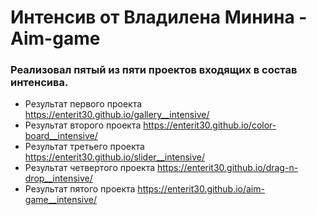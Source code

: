 # Интенсив от Владилена Минина - Aim-game

### Реализовал пятый из пяти проектов входящих в состав интенсива.

+ Результат первого проекта https://enterit30.github.io/gallery__intensive/
+ Результат второго проекта https://enterit30.github.io/color-board__intensive/
+ Результат третьего проекта https://enterit30.github.io/slider__intensive/
+ Результат четвертого проекта https://enterit30.github.io/drag-n-drop__intensive/
+ Результат пятого проекта https://enterit30.github.io/aim-game__intensive/

